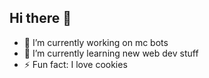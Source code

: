 ## Hi there 👋

- 🔭 I’m currently working on mc bots
- 🌱 I’m currently learning new web dev stuff
- ⚡ Fun fact: I love cookies
<!--
**CookieTriste/CookieTriste** is a ✨ _special_ ✨ repository because its `README.md` (this file) appears on your GitHub profile.

Here are some ideas to get you started:

- 🔭 I’m currently working on ...
- 🌱 I’m currently learning ...
- 👯 I’m looking to collaborate on ...
- 🤔 I’m looking for help with ...
- 💬 Ask me about ...
- 📫 How to reach me: ...
- 😄 Pronouns: ...
- ⚡ Fun fact: ...
-->
